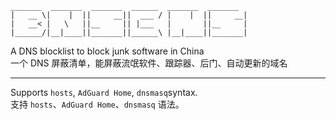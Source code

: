 
```
_______  _______  _______  ______  _______  _______  
|   __ \|    |  ||     __||  ___ / |    |  ||     __|  
|   __< |   \   ||__     || |___   |       ||__     |  
|______/|__|____||_______||______\ |__|____||_______|  
```
A DNS blocklist to block junk software in China  
一个 DNS 屏蔽清单，能屏蔽流氓软件、跟踪器、后门、自动更新的域名

---
Supports ``hosts``, ``AdGuard Home``, ``dnsmasq``syntax.  
支持 ``hosts``、``AdGuard Home``、``dnsmasq`` 语法。
